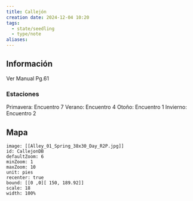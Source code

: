 ```yaml
---
title: Callejón
creation date: 2024-12-04 10:20
tags:
  - state/seedling
  - type/note
aliases:
---
```

## Información

Ver Manual Pg.61

### Estaciones

Primavera: Encuentro 7
Verano: Encuentro 4
Otoño: Encuentro 1
Invierno: Encuentro 2

## Mapa

```leaflet
image: [[Alley_01_Spring_38x30_Day_R2P.jpg]]
id: CallejonDB
defaultZoom: 6
minZoom: 1
maxZoom: 10
unit: pies
recenter: true
bound: [[0 ,0][ 150, 189.92]]
scale: 18
width: 100%
```
